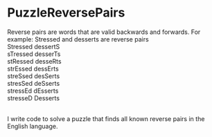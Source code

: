 # PuzzleReversePairs
Reverse pairs are words that are valid backwards and forwards.
For example: Stressed and desserts are reverse pairs
<br /> Stressed dessertS
<br /> sTressed desserTs
<br /> stRessed desseRts
<br /> strEssed dessErts
<br /> streSsed desSerts
<br /> stresSed deSserts
<br /> stressEd dEsserts
<br /> stresseD Desserts

<br />I write code to solve a puzzle that finds all known reverse pairs in the English language.
